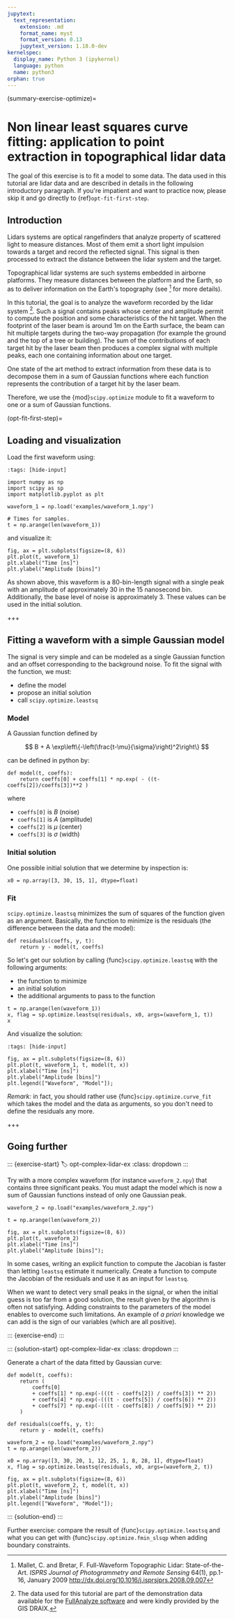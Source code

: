 ```yaml
---
jupytext:
  text_representation:
    extension: .md
    format_name: myst
    format_version: 0.13
    jupytext_version: 1.18.0-dev
kernelspec:
  display_name: Python 3 (ipykernel)
  language: python
  name: python3
orphan: true
---
```


(summary-exercise-optimize)=

# Non linear least squares curve fitting: application to point extraction in topographical lidar data

The goal of this exercise is to fit a model to some data. The data used in this tutorial are lidar data and are described in details in the following introductory paragraph. If you're impatient and want to practice now, please skip it and go directly to {ref}`opt-fit-first-step`.

## Introduction

Lidars systems are optical rangefinders that analyze property of scattered
light to measure distances. Most of them emit a short light impulsion towards
a target and record the reflected signal. This signal is then processed to
extract the distance between the lidar system and the target.

Topographical lidar systems are such systems embedded in airborne platforms.
They measure distances between the platform and the Earth, so as to deliver
information on the Earth's topography (see [^mallet] for more details).

[^mallet]:
    Mallet, C. and Bretar, F. Full-Waveform Topographic Lidar:
    State-of-the-Art. _ISPRS Journal of Photogrammetry and Remote Sensing_
    64(1), pp.1-16, January 2009
    <http://dx.doi.org/10.1016/j.isprsjprs.2008.09.007>

In this tutorial, the goal is to analyze the waveform recorded by the lidar
system [^data]. Such a signal contains peaks whose center and amplitude permit
to compute the position and some characteristics of the hit target. When the
footprint of the laser beam is around 1m on the Earth surface, the beam can
hit multiple targets during the two-way propagation (for example the ground
and the top of a tree or building). The sum of the contributions of each
target hit by the laser beam then produces a complex signal with multiple
peaks, each one containing information about one target.

One state of the art method to extract information from these data is to
decompose them in a sum of Gaussian functions where each function represents
the contribution of a target hit by the laser beam.

Therefore, we use the {mod}`scipy.optimize` module to fit a waveform to one or
a sum of Gaussian functions.

(opt-fit-first-step)=

## Loading and visualization

Load the first waveform using:

```{code-cell}
:tags: [hide-input]

import numpy as np
import scipy as sp
import matplotlib.pyplot as plt
```

```{code-cell}
waveform_1 = np.load('examples/waveform_1.npy')

# Times for samples.
t = np.arange(len(waveform_1))
```

and visualize it:

```{code-cell}
fig, ax = plt.subplots(figsize=(8, 6))
plt.plot(t, waveform_1)
plt.xlabel("Time [ns]")
plt.ylabel("Amplitude [bins]")
```

As shown above, this waveform is a 80-bin-length signal with a single peak
with an amplitude of approximately 30 in the 15 nanosecond bin. Additionally,
the base level of noise is approximately 3. These values can be used in the
initial solution.

+++

## Fitting a waveform with a simple Gaussian model

The signal is very simple and can be modeled as a single Gaussian function and
an offset corresponding to the background noise. To fit the signal with the
function, we must:

- define the model
- propose an initial solution
- call `scipy.optimize.leastsq`

### Model

A Gaussian function defined by

$$
B + A \exp\left\{-\left(\frac{t-\mu}{\sigma}\right)^2\right\}
$$

can be defined in python by:

```{code-cell}
def model(t, coeffs):
    return coeffs[0] + coeffs[1] * np.exp( - ((t-coeffs[2])/coeffs[3])**2 )
```

where

- `coeffs[0]` is $B$ (noise)
- `coeffs[1]` is $A$ (amplitude)
- `coeffs[2]` is $\mu$ (center)
- `coeffs[3]` is $\sigma$ (width)

### Initial solution

One possible initial solution that we determine by inspection is:

```{code-cell}
x0 = np.array([3, 30, 15, 1], dtype=float)
```

### Fit

`scipy.optimize.leastsq` minimizes the sum of squares of the function given as
an argument. Basically, the function to minimize is the residuals (the
difference between the data and the model):

```{code-cell}
def residuals(coeffs, y, t):
    return y - model(t, coeffs)
```

So let's get our solution by calling {func}`scipy.optimize.leastsq` with the
following arguments:

- the function to minimize
- an initial solution
- the additional arguments to pass to the function

```{code-cell}
t = np.arange(len(waveform_1))
x, flag = sp.optimize.leastsq(residuals, x0, args=(waveform_1, t))
x
```

And visualize the solution:

```{code-cell}
:tags: [hide-input]

fig, ax = plt.subplots(figsize=(8, 6))
plt.plot(t, waveform_1, t, model(t, x))
plt.xlabel("Time [ns]")
plt.ylabel("Amplitude [bins]")
plt.legend(["Waveform", "Model"]);
```

_Remark:_ in fact, you should rather use {func}`scipy.optimize.curve_fit`
which takes the model and the data as arguments, so you don't need to define
the residuals any more.

+++

## Going further

::: {exercise-start}
:label: opt-complex-lidar-ex
:class: dropdown
:::

Try with a more complex waveform (for instance `waveform_2.npy`) that contains
three significant peaks. You must adapt the model which is now a sum of
Gaussian functions instead of only one Gaussian peak.

```{code-cell}
waveform_2 = np.load("examples/waveform_2.npy")

t = np.arange(len(waveform_2))

fig, ax = plt.subplots(figsize=(8, 6))
plt.plot(t, waveform_2)
plt.xlabel("Time [ns]")
plt.ylabel("Amplitude [bins]");
```

In some cases, writing an explicit function to compute the Jacobian is faster
than letting `leastsq` estimate it numerically. Create a function to compute
the Jacobian of the residuals and use it as an input for `leastsq`.

When we want to detect very small peaks in the signal, or when the initial
guess is too far from a good solution, the result given by the algorithm is
often not satisfying. Adding constraints to the parameters of the model
enables to overcome such limitations. An example of _a priori_ knowledge we can
add is the sign of our variables (which are all positive).

::: {exercise-end}
:::

::: {solution-start} opt-complex-lidar-ex
:class: dropdown
:::

Generate a chart of the data fitted by Gaussian curve:

```{code-cell}
def model(t, coeffs):
    return (
        coeffs[0]
        + coeffs[1] * np.exp(-(((t - coeffs[2]) / coeffs[3]) ** 2))
        + coeffs[4] * np.exp(-(((t - coeffs[5]) / coeffs[6]) ** 2))
        + coeffs[7] * np.exp(-(((t - coeffs[8]) / coeffs[9]) ** 2))
    )
```

```{code-cell}
def residuals(coeffs, y, t):
    return y - model(t, coeffs)
```

```{code-cell}
waveform_2 = np.load("examples/waveform_2.npy")
t = np.arange(len(waveform_2))
```

```{code-cell}
x0 = np.array([3, 30, 20, 1, 12, 25, 1, 8, 28, 1], dtype=float)
x, flag = sp.optimize.leastsq(residuals, x0, args=(waveform_2, t))
```

```{code-cell}
fig, ax = plt.subplots(figsize=(8, 6))
plt.plot(t, waveform_2, t, model(t, x))
plt.xlabel("Time [ns]")
plt.ylabel("Amplitude [bins]")
plt.legend(["Waveform", "Model"]);
```

::: {solution-end}
:::

Further exercise: compare the result of {func}`scipy.optimize.leastsq` and
what you can get with {func}`scipy.optimize.fmin_slsqp` when adding boundary
constraints.

[^data]:
    The data used for this tutorial are part of the demonstration data
    available for the [FullAnalyze
    software](https://fullanalyze.sourceforge.net) and were kindly provided by
    the GIS DRAIX.
